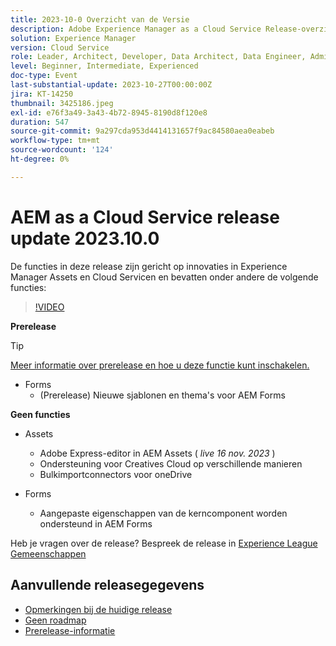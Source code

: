 ```yaml
---
title: 2023-10-0 Overzicht van de Versie
description: Adobe Experience Manager as a Cloud Service Release-overzicht Video 2023.10.0
solution: Experience Manager
version: Cloud Service
role: Leader, Architect, Developer, Data Architect, Data Engineer, Admin, User
level: Beginner, Intermediate, Experienced
doc-type: Event
last-substantial-update: 2023-10-27T00:00:00Z
jira: KT-14250
thumbnail: 3425186.jpeg
exl-id: e76f3a49-3a43-4b72-8945-8190d8f120e8
duration: 547
source-git-commit: 9a297cda953d4414131657f9ac84580aea0eabeb
workflow-type: tm+mt
source-wordcount: '124'
ht-degree: 0%

---
```


# AEM as a Cloud Service release update 2023.10.0

De functies in deze release zijn gericht op innovaties in Experience Manager Assets en Cloud Servicen en bevatten onder andere de volgende functies:

>[!VIDEO](https://video.tv.adobe.com/v/3425186/?learn=on)

**Prerelease**

>[!TIP]
>
>[Meer informatie over prerelease en hoe u deze functie kunt inschakelen.](https://experienceleague.adobe.com/docs/experience-manager-cloud-service/content/release-notes/prerelease.html)

* Forms
   * (Prerelease) Nieuwe sjablonen en thema&#39;s voor AEM Forms

**Geen functies**

* Assets
   * Adobe Express-editor in AEM Assets ( *live 16 nov. 2023* )
   * Ondersteuning voor Creatives Cloud op verschillende manieren
   * Bulkimportconnectors voor oneDrive

* Forms
   * Aangepaste eigenschappen van de kerncomponent worden ondersteund in AEM Forms

Heb je vragen over de release?  Bespreek de release in [Experience League Gemeenschappen](https://adobe.ly/474hr8v)

## Aanvullende releasegegevens

* [Opmerkingen bij de huidige release](https://experienceleague.adobe.com/docs/experience-manager-cloud-service/content/release-notes/home.html)
* [Geen roadmap](https://experienceleague.adobe.com/docs/experience-manager-release-information/aem-release-updates/update-releases-roadmap.html)
* [Prerelease-informatie](https://experienceleague.adobe.com/docs/experience-manager-cloud-service/content/release-notes/prerelease.html)
